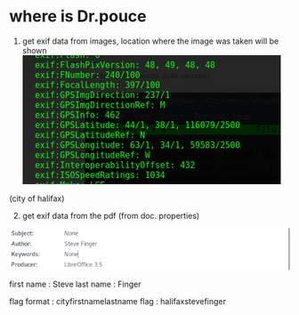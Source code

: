 # where is Dr.pouce

1. get exif data from images, location where the image was taken will be shown
![location](city.png)

(city of halifax)

2. get exif data from the pdf (from doc. properties)

![name](name.png)

first name : Steve
last name  : Finger

flag format : cityfirstnamelastname 
flag : halifaxstevefinger
